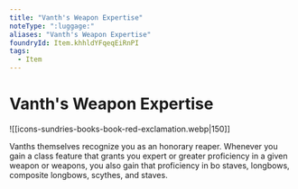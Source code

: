 ```yaml
---
title: "Vanth's Weapon Expertise"
noteType: ":luggage:"
aliases: "Vanth's Weapon Expertise"
foundryId: Item.khhldYFqeqEiRnPI
tags:
  - Item
---
```


# Vanth's Weapon Expertise
![[icons-sundries-books-book-red-exclamation.webp|150]]

Vanths themselves recognize you as an honorary reaper. Whenever you gain a class feature that grants you expert or greater proficiency in a given weapon or weapons, you also gain that proficiency in bo staves, longbows, composite longbows, scythes, and staves.
